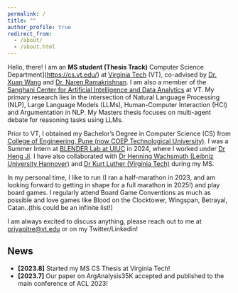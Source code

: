 ```yaml
---
permalink: /
title: ""
author_profile: true
redirect_from: 
  - /about/
  - /about.html
---
```


Hello, there! I am an **MS student (Thesis Track)** Computer Science Department](https://cs.vt.edu/) at [Virginia Tech](https://cs.vt.edu) (VT), co-advised by [Dr. Xuan Wang](https://xuanwang91.github.io/) and [Dr. Naren Ramakrishnan](https://sanghani.cs.vt.edu/person/naren-ramakrishnan/). I am also a member of the [Sanghani Center for Artificial Intelligence and Data Analytics](https://sanghani.cs.vt.edu/) at VT. My primary research lies in the intersection of Natural Language Processing (NLP), Large Language Models (LLMs), Human-Computer Interaction (HCI) and Argumentation in NLP. My Masters thesis focuses on multi-agent debate for reasoning tasks using LLMs. 

Prior to VT, I obtained my Bachelor’s Degree in Computer Science (CS) from [College of Engineering, Pune (now COEP Technological University)](https://www.coeptech.ac.in/). I was a Summer Intern at [BLENDER Lab at UIUC](https://blender.cs.illinois.edu/) in 2024, where I worked under [Dr Heng Ji](https://blender.cs.illinois.edu/hengji.html). I have also collaborated with [Dr Henning Wachsmuth (Leibniz University Hannover)](https://www.ai.uni-hannover.de/en/institute/staff/henning-wachsmuth) and [Dr Kurt Luther (Virginia Tech)](https://crowd.cs.vt.edu/kurt-luther/) during my MS. 

In my personal time, I like to run (I ran a half-marathon in 2023, and am looking forward to getting in shape for a full marathon in 2025!) and play board games. I regularly attend Board Game Conventions as much as possible and love games like Blood on the Clocktower, Wingspan, Betrayal, Catan..(this could be an infinite list!)

I am always excited to discuss anything, please reach out to me at priyapitre@vt.edu or on my Twitter/Linkedin! 


## News
* **[2023.8]** Started my MS CS Thesis at Virginia Tech!  
* **[2023.7]** Our paper on ArgAnalysis35K accepted and published to the main conference of ACL 2023! 